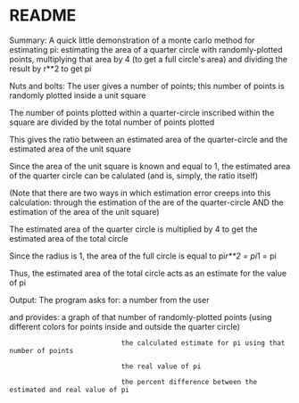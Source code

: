 # README

Summary: 
A quick little demonstration of a monte carlo method for estimating pi: estimating the area of a quarter circle with randomly-plotted points, multiplying that area by 4 (to get a full circle's area) and dividing the result by r**2 to get pi



Nuts and bolts: 
The user gives a number of points; this number of points is randomly plotted inside a unit square

The number of points plotted within a quarter-circle inscribed within the square are divided by the total number of points plotted

This gives the ratio between an estimated area of the quarter-circle and the estimated area of the unit square

Since the area of the unit square is known and equal to 1, the estimated area of the quarter circle can be calulated (and is, simply, the ratio itself)

(Note that there are two ways in which estimation error creeps into this calculation: through the estimation of the are of the quarter-circle AND the estimation of the area of the unit square)

The estimated area of the quarter circle is multiplied by 4 to get the estimated area of the total circle

Since the radius is 1, the area of the full circle is equal to pi*r**2 = pi*1 = pi

Thus, the estimated area of the total circle acts as an estimate for the value of pi



Output:
The program asks for:           a number from the user

and provides:                   a graph of that number of randomly-plotted points (using different colors for points inside and outside the quarter circle)
                                
                                the calculated estimate for pi using that number of points
                                
                                the real value of pi
                                
                                the percent difference between the estimated and real value of pi

